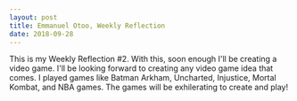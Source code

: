 ```yaml
---
layout: post
title: Emmanuel Otoo, Weekly Reflection
date: 2018-09-28
---
```

This is my Weekly Reflection #2. With this, soon enough I'll be creating a video game. I'll be looking forward to creating any video game idea that comes. I played games like Batman Arkham, Uncharted, Injustice, Mortal Kombat, and NBA games. The games will be exhilerating to create and play!
